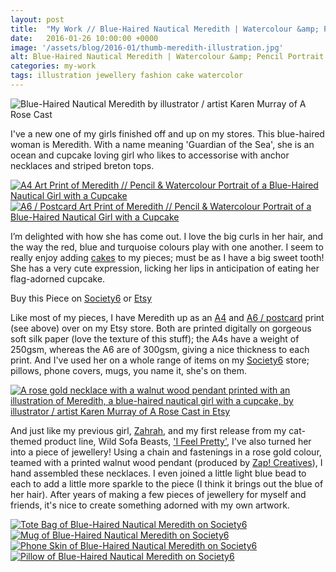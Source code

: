 ```yaml
---
layout: post
title:  "My Work // Blue-Haired Nautical Meredith | Watercolour &amp; Pencil Portrait Illustration"
date: 	2016-01-26 10:00:00 +0000
image: '/assets/blog/2016-01/thumb-meredith-illustration.jpg'
alt: Blue-Haired Nautical Meredith | Watercolour &amp; Pencil Portrait Illustration by illustrator / artist Karen Muray of A Rose Cast
categories: my-work
tags: illustration jewellery fashion cake watercolor
---
```


![Blue-Haired Nautical Meredith by illustrator / artist Karen Murray of A Rose Cast](/assets/folio/portraits/portrait-illustration-meredith.jpg "Blue-Haired Nautical Meredith with a cupcake by illustrator / artist Karen Murray of A Rose Cast")

I've a new one of my girls finished off and up on my stores. This blue-haired woman is Meredith. With a name meaning 'Guardian of the Sea', she is an ocean and cupcake loving girl who likes to accessorise with anchor necklaces and striped breton tops.

<div class="row">
	<div class="col-md-6">
		<a href="https://www.etsy.com/listing/257820515/meredith-a4-print-of-a-pencil" title="A4 Art Print of Meredith // Pencil &amp; Watercolour Portrait of a Blue-Haired Nautical Girl with a Cupcake on Etsy"><img src="/assets/blog/2016-01/a4-print-portrait-illustration-meredith.jpg" alt="A4 Art Print of Meredith // Pencil &amp; Watercolour Portrait of a Blue-Haired Nautical Girl with a Cupcake"></a>
	</div>
	<div class="col-md-6">
		<a href="https://www.etsy.com/listing/267621317/watercolor-portrait-illustration-a6" title="A6 / Postcard Art Print of Meredith // Pencil &amp; Watercolour Portrait of a Blue-Haired Nautical Girl with a Cupcake on Etsy"><img src="/assets/blog/2016-01/a6-postcard-print-portrait-illustration-meredith.jpg" alt="A6 / Postcard Art Print of Meredith // Pencil &amp; Watercolour Portrait of a Blue-Haired Nautical Girl with a Cupcake"></a>
	</div>
</div>

I’m delighted with how she has come out. I love the big curls in her hair, and the way the red, blue and turquoise colours play with one another. I seem to really enjoy adding [cakes](/project/illustration-greetinggirls.html "Greeting Cards featuring four different lovely ladies, including Dulsia and her rainbow cake") to my pieces; must be as I have a big sweet tooth! She has a very cute expression, licking her lips in anticipation of eating her flag-adorned cupcake.

<div class="highlight">
  <p>Buy <span class="the">this</span> Piece <span class="the">on</span>
    <a href="https://society6.com/product/nautical-fan-meredith-eating-a-cupcake_print#1=45">Society6</a>
    <span class="the">or</span>
    <a href="https://www.etsy.com/shop/ARoseCast/search?search_query=meredith">Etsy</a>
  </p>
</div>

Like most of my pieces, I have Meredith up as an [A4](https://www.etsy.com/listing/257820515/meredith-a4-print-of-a-pencil) and [A6 / postcard](https://www.etsy.com/listing/267621317/watercolor-portrait-illustration-a6) print (see above) over on my Etsy store. Both are printed digitally on gorgeous soft silk paper (love the texture of this stuff); the A4s have a weight of 250gsm, whereas the A6 are of 300gsm, giving a nice thickness to each print. And I've used her on a whole range of items on my [Society6](https://society6.com/product/nautical-fan-meredith-eating-a-cupcake_print#1=45) store; pillows, phone covers, mugs, you name it, she's on them.

<a href="https://www.etsy.com/listing/257821751/rose-gold-walnut-wood-pendant-necklace" title="A rose gold necklace with a walnut wood pendant printed with an illustration of Meredith, a blue-haired nautical girl with a cupcake, by illustrator / artist Karen Murray of A Rose Cast in Etsy"><img src="/assets/folio/portraits/portrait-illustration-meredith-wooden-necklace.jpg" alt="A rose gold necklace with a walnut wood pendant printed with an illustration of Meredith, a blue-haired nautical girl with a cupcake, by illustrator / artist Karen Murray of A Rose Cast in Etsy"></a>

And just like my previous girl, [Zahrah](/my-work/2015/12/08/zahrah-portrait-illustration.html "Pink-Haired Astronomy Lover Zahrah"), and my first release from my cat-themed product line, Wild Sofa Beasts, ['I Feel Pretty'](/my-work/2016/01/12/i-feel-pretty-ginger-cat.html "I Feel Pretty - Wooden Brooch of a Ginger Cat with Flowers and Calligraphy Quote by illustrator / artist Karen Muray of A Rose Cast"), I've also turned her into a piece of jewellery! Using a chain and fastenings in a rose gold colour, teamed with a printed walnut wood pendant (produced by [Zap! Creatives](http://www.zapcreatives.co.uk)), I hand assembled these necklaces. I even joined a little light blue bead to each to add a little more sparkle to the piece (I think it brings out the blue of her hair). After years of making a few pieces of jewellery for myself and friends, it's nice to create something adorned with my own artwork.

<div class="row">
	<div class="col-md-6">
		<a href="https://society6.com/product/nautical-fan-meredith-eating-a-cupcake_print#1=45" title="Tote Bag of Blue-Haired Nautical Meredith on Society6"><img src="/assets/blog/2016-01/society6-nautical-meredith-bags.jpg" alt="Tote Bag of Blue-Haired Nautical Meredith on Society6"></a>
	</div>
	<div class="col-md-6">
		<a href="https://society6.com/product/nautical-fan-meredith-eating-a-cupcake_print#1=45" title="Mug of Blue-Haired Nautical Meredith on Society6"><img src="/assets/blog/2016-01/society6-nautical-meredith-mugs.jpg" alt="Mug of Blue-Haired Nautical Meredith on Society6"></a>
	</div>
</div>

<div class="row">
	<div class="col-md-6">
		<a href="https://society6.com/product/nautical-fan-meredith-eating-a-cupcake_print#1=45" title="Phone Skin of Blue-Haired Nautical Meredith on Society6"><img src="/assets/blog/2016-01/society6-nautical-meredith-cases.jpg" alt="Phone Skin of Blue-Haired Nautical Meredith on Society6"></a>
	</div>
	<div class="col-md-6">
		<a href="https://society6.com/product/nautical-fan-meredith-eating-a-cupcake_print#1=45" title="Pillow of Blue-Haired Nautical Meredith on Society6"><img src="/assets/blog/2016-01/society6-nautical-meredith-pillows.jpg" alt="Pillow of Blue-Haired Nautical Meredith on Society6"></a>
	</div>
</div>